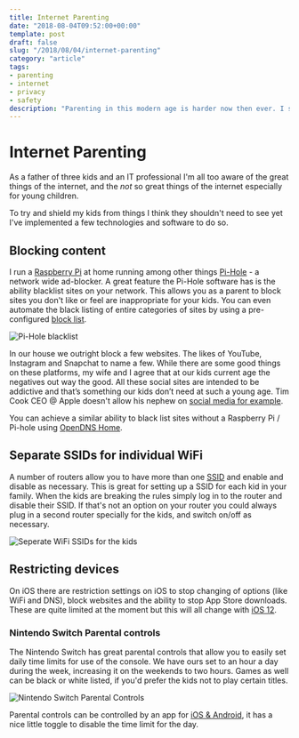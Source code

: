 ```yaml
---
title: Internet Parenting
date: "2018-08-04T09:52:00+00:00"
template: post
draft: false
slug: "/2018/08/04/internet-parenting"
category: "article"
tags: 
- parenting
- internet
- privacy
- safety
description: "Parenting in this modern age is harder now then ever. I share some tips to shield your kids from the bad."
---
```


# Internet Parenting

As a father of three kids and an IT professional I'm all too aware of the great things of the internet, and the _not_ so great things of the internet especially for young children.

To try and shield my kids from things I think they shouldn't need to see yet I've implemented a few technologies and software to do so.

## Blocking content

I run a [Raspberry Pi](https://www.raspberrypi.org/) at home running among other things [Pi-Hole](https://pi-hole.net/) - a network wide ad-blocker. A great feature the Pi-Hole software has is the ability blacklist sites on your network. This allows you as a parent to block sites you don't like or feel are inappropriate for your kids. You can even automate the black listing of entire categories of sites by using a pre-configured [block list](https://github.com/StevenBlack/hosts).

![Pi-Hole blacklist](./pi-hole-blacklist.jpg)

In our house we outright block a few websites. The likes of YouTube, Instagram and Snapchat to name a few. While there are some good things on these platforms, my wife and I agree that at our kids current age the negatives out way the good. All these social sites are intended to be addictive and that’s something our kids don’t need at such a young age. Tim Cook CEO @ Apple doesn't allow his nephew on [social media for example](http://fortune.com/2018/01/20/tim-cook-wont-allow-his-nephew-on-social-media/).

You can achieve a similar ability to black list sites without a Raspberry Pi / Pi-hole using [OpenDNS Home](https://signup.opendns.com/homefree/).

## Separate SSIDs for individual WiFi

A number of routers allow you to have more than one [SSID](https://www.lifewire.com/definition-of-service-set-identifier-816547) and enable and disable as necessary. This is great for setting up a SSID for each kid in your family. When the kids are breaking the rules simply log in to the router and disable their SSID. If that's not an option on your router you could always plug in a second router specially for the kids, and switch on/off as necessary.

![Seperate WiFi SSIDs for the kids](./wifi-ssids.jpg)

## Restricting devices

On iOS there are restriction settings on iOS to stop changing of options (like WiFi and DNS), block websites and the ability to stop App Store downloads. These are quite limited at the moment but this will all change with [iOS 12](https://www.macrumors.com/roundup/ios-12/#parental_controls).


### Nintendo Switch Parental controls
The Nintendo Switch has great parental controls that allow you to easily set daily time limits for use of the console. We have ours set to an hour a day during the week, increasing it on the weekends to two hours. Games as well can be black or white listed, if you'd prefer the kids not to play certain titles.

![Nintendo Switch Parental Controls](./nintendo-switch-parental-controls.jpg)

Parental controls can be controlled by an app for [iOS & Android](https://www.nintendo.com/switch/family-fun/parental-controls/), it has a nice little toggle to disable the time limit for the day.